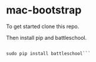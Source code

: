 # mac-bootstrap

To get started clone this repo.

Then install pip and battleschool.

```sudo easy_install pip

sudo pip install battleschool```




